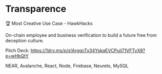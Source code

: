 # Transparence

🏆 Most Creative Use Case - HawkHacks

On-chain employee and business verification to build a future free from deception culture.

Pitch Deck: https://1drv.ms/p/s!ArggcTx34YskqEVCPuiI71VFTvX8?e=wHbQtY

NEAR, Avalanche, React, Node, Firebase, Neurelo, MySQL
